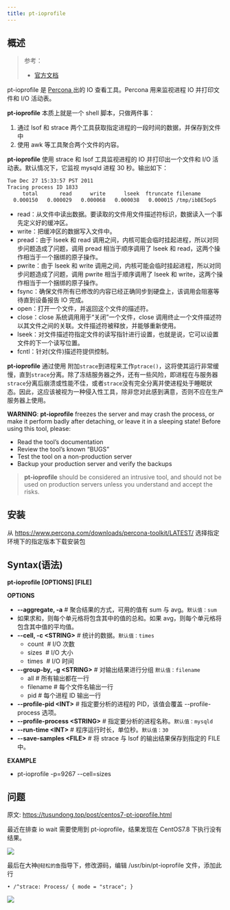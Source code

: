 ```yaml
---
title: pt-ioprofile
---
```


## 概述

> 参考：
> - [官方文档](https://www.percona.com/doc/percona-toolkit/LATEST/pt-ioprofile.html#environment)

pt-ioprofile 是 [Percona ](https://www.percona.com/)出的 IO 查看工具。Percona 用来监视进程 IO 并打印文件和 I/O 活动表。

**pt-ioprofile** 本质上就是一个 shell 脚本，只做两件事：

1. 通过 lsof 和 strace 两个工具获取指定进程的一段时间的数据，并保存到文件中
2. 使用 awk 等工具聚合两个文件的内容。

**pt-ioprofile** 使用 strace 和 lsof 工具监视进程的 IO 并打印出一个文件和 I/O 活动表。默认情况下，它监视 mysqld 进程 30 秒。输出如下：

```bash
Tue Dec 27 15:33:57 PST 2011
Tracing process ID 1833
     total       read      write      lseek  ftruncate filename
  0.000150   0.000029   0.000068   0.000038   0.000015 /tmp/ibBE5opS
```

- read：从文件中读出数据。要读取的文件用文件描述符标识，数据读入一个事先定义好的缓冲区。
- write：把缓冲区的数据写入文件中。
- pread：由于 lseek 和 read 调用之间，内核可能会临时挂起进程，所以对同步问题造成了问题，调用 pread 相当于顺序调用了 lseek 和 read，这两个操作相当于一个捆绑的原子操作。
- pwrite：由于 lseek 和 write 调用之间，内核可能会临时挂起进程，所以对同步问题造成了问题，调用 pwrite 相当于顺序调用了 lseek 和 write，这两个操作相当于一个捆绑的原子操作。
- fsync：确保文件所有已修改的内容已经正确同步到硬盘上，该调用会阻塞等待直到设备报告 IO 完成。
- open：打开一个文件，并返回这个文件的描述符。
- close：close 系统调用用于“关闭”一个文件，close 调用终止一个文件描述符以其文件之间的关联。文件描述符被释放，并能够重新使用。
- lseek：对文件描述符指定文件的读写指针进行设置，也就是说，它可以设置文件的下一个读写位置。
- fcntl：针对(文件)描述符提供控制。

**pt-ioprofile** 通过使用 附加`strace`到进程来工作`ptrace()`，这将使其运行非常缓慢，直到`strace`分离。除了冻结服务器之外，还有一些风险，即进程在与服务器`strace`分离后崩溃或性能不佳，或者`strace`没有完全分离并使进程处于睡眠状态。因此，这应该被视为一种侵入性工具，除非您对此感到满意，否则不应在生产服务器上使用。

**WARNING**: **pt-ioprofile** freezes the server and may crash the process, or make it perform badly after detaching, or leave it in a sleeping state! Before using this tool, please:

- Read the tool’s documentation
- Review the tool’s known “BUGS”
- Test the tool on a non-production server
- Backup your production server and verify the backups

> **pt-ioprofile** should be considered an intrusive tool, and should not be used on production servers unless you understand and accept the risks.

## 安装

从 <https://www.percona.com/downloads/percona-toolkit/LATEST/> 选择指定环境下的指定版本下载安装包

## Syntax(语法)

**pt-ioprofile \[OPTIONS] \[FILE]**

**OPTIONS**

- **--aggregate, -a** # 聚合结果的方式，可用的值有 sum 与 avg。`默认值：sum`
- 如果求和，则每个单元格将包含其中的值的总和。如果 avg，则每个单元格将包含其中值的平均值。
- **--cell, -c \<STRING>** # 统计的数据。`默认值：times`
  - count  # I/O 次数
  - sizes  # I/O 大小
  - times  # I/O 时间
- **--group-by, -g \<STRING>** # 对输出结果进行分组 `默认值：filename`
  - all # 所有输出都在一行
  - filename # 每个文件名输出一行
  - pid # 每个进程 ID 输出一行
- **--profile-pid \<INT>** # 指定要分析的进程的 PID，该值会覆盖 --profile-process 选项。
- **--profile-process \<STRING>** # 指定要分析的进程名称。`默认值：mysqld`
- **--run-time \<INT>** # 程序运行时长，单位秒。`默认值：30`
- **--save-samples \<FILE>** # 将 strace 与 lsof 的输出结果保存到指定的 FILE 中。

**EXAMPLE**

- pt-ioprofile -p=9267 --cell=sizes

## 问题

原文: https://tusundong.top/post/centos7-pt-ioprofile.html

最近在排查 io wait 需要使用到 pt-ioprofile，结果发现在 CentOS7.8 下执行没有结果。

![](https://notes-learning.oss-cn-beijing.aliyuncs.com/zgyenr/1622780378714-e4fa5820-6042-4558-9cbd-51fc885b6dc0.png)

最后在大神`@轻松的鱼`指导下，修改源码，编辑 /usr/bin/pt-ioprofile 文件，添加此行

    • /^strace: Process/ { mode = "strace"; }

![](https://notes-learning.oss-cn-beijing.aliyuncs.com/zgyenr/1622780378720-19f72459-84e1-448e-81d2-7fe581bdb917.png)

